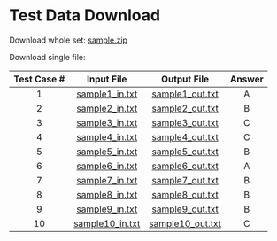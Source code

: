 # Test Data Download

Download whole set: [sample.zip](sample/sample.zip)

Download single file:

| Test Case # | Input File | Output File | Answer |
|:-----------:|:----------:|:-----------:|:------:|
| 1 | [sample1_in.txt](sample/sample1_in.txt) | [sample1_out.txt](sample/sample1_out.txt) | A |
| 2 | [sample2_in.txt](sample/sample2_in.txt) | [sample2_out.txt](sample/sample2_out.txt) | B |
| 3 | [sample3_in.txt](sample/sample3_in.txt) | [sample3_out.txt](sample/sample3_out.txt) | C |
| 4 | [sample4_in.txt](sample/sample4_in.txt) | [sample4_out.txt](sample/sample4_out.txt) | C |
| 5 | [sample5_in.txt](sample/sample5_in.txt) | [sample5_out.txt](sample/sample5_out.txt) | B |
| 6 | [sample6_in.txt](sample/sample6_in.txt) | [sample6_out.txt](sample/sample6_out.txt) | A |
| 7 | [sample7_in.txt](sample/sample7_in.txt) | [sample7_out.txt](sample/sample7_out.txt) | B |
| 8 | [sample8_in.txt](sample/sample8_in.txt) | [sample8_out.txt](sample/sample8_out.txt) | B |
| 9 | [sample9_in.txt](sample/sample9_in.txt) | [sample9_out.txt](sample/sample9_out.txt) | B |
| 10 | [sample10_in.txt](sample/sample10_in.txt) | [sample10_out.txt](sample/sample10_out.txt) | C |
